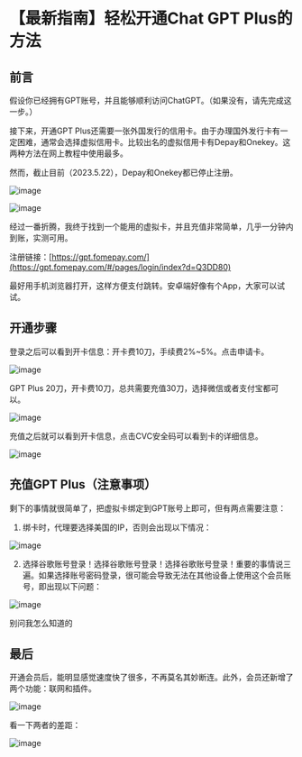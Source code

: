 # 【最新指南】轻松开通Chat GPT Plus的方法

## 前言

假设你已经拥有GPT账号，并且能够顺利访问ChatGPT。（如果没有，请先完成这一步。）

接下来，开通GPT Plus还需要一张外国发行的信用卡。由于办理国外发行卡有一定困难，通常会选择虚拟信用卡。比较出名的虚拟信用卡有Depay和Onekey。这两种方法在网上教程中使用最多。

然而，截止目前（2023.5.22），Depay和Onekey都已停止注册。

![image](https://github.com/johnnywalters2638/ChatGPT-Plus/assets/169969672/048df297-2d40-416b-b87e-d2f5366b1af6)


![image](https://github.com/johnnywalters2638/ChatGPT-Plus/assets/169969672/e21ecc96-7fb6-44fb-8a7f-90c01827e1ea)



经过一番折腾，我终于找到一个能用的虚拟卡，并且充值非常简单，几乎一分钟内到账，实测可用。

注册链接：[https://gpt.fomepay.com/](https://gpt.fomepay.com/#/pages/login/index?d=Q3DD80)

最好用手机浏览器打开，这样方便支付跳转。安卓端好像有个App，大家可以试试。

## 开通步骤

登录之后可以看到开卡信息：开卡费10刀，手续费2%~5%。点击申请卡。

![image](https://github.com/johnnywalters2638/ChatGPT-Plus/assets/169969672/f14afa81-7599-4324-9c87-4a74828fa528)


GPT Plus 20刀，开卡费10刀，总共需要充值30刀，选择微信或者支付宝都可以。

![image](https://github.com/johnnywalters2638/ChatGPT-Plus/assets/169969672/296285f9-e7a3-47f2-b67f-77bce1c540aa)



充值之后就可以看到开卡信息，点击CVC安全码可以看到卡的详细信息。

![image](https://github.com/johnnywalters2638/ChatGPT-Plus/assets/169969672/963f5f2d-07fb-4018-9930-32f6877a42fd)


## 充值GPT Plus（注意事项）

剩下的事情就很简单了，把虚拟卡绑定到GPT账号上即可，但有两点需要注意：

1. 绑卡时，代理要选择美国的IP，否则会出现以下情况：

![image](https://github.com/johnnywalters2638/ChatGPT-Plus/assets/169969672/ae191046-7731-4307-ab68-34812654603c)

2. 选择谷歌账号登录！选择谷歌账号登录！选择谷歌账号登录！重要的事情说三遍。如果选择账号密码登录，很可能会导致无法在其他设备上使用这个会员账号，即出现以下问题：

![image](https://github.com/johnnywalters2638/ChatGPT-Plus/assets/169969672/da808413-d571-4bfe-9aec-e00651a1386e)


别问我怎么知道的

## 最后

开通会员后，能明显感觉速度快了很多，不再莫名其妙断连。此外，会员还新增了两个功能：联网和插件。

![image](https://github.com/johnnywalters2638/ChatGPT-Plus/assets/169969672/2d83b22b-6166-4e2f-bfbd-25b8e2b223c5)


看一下两者的差距：

![image](https://github.com/johnnywalters2638/ChatGPT-Plus/assets/169969672/a21ba76b-aba1-48bd-be57-6cc7e147d0b9)



